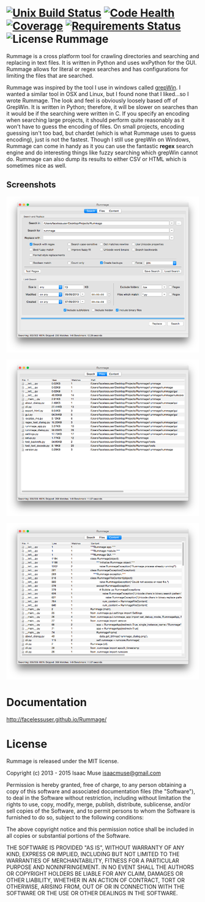 [![Unix Build Status][travis-image]][travis-link]
[![Code Health][landscape-image]][landscape-link]
[![Coverage][codecov-image]][codecov-link]
[![Requirements Status][requires-image]][requires-link]
![License][license-image]
Rummage
=======

Rummage is a cross platform tool for crawling directories and searching and replacing in text files.  It is written in Python and uses wxPython for the GUI.  Rummage allows for literal or regex searches and has configurations for limiting the files that are searched.

Rummage was inspired by the tool I use in windows called [grepWin](http://stefanstools.sourceforge.net/grepWin.html).  I wanted a similar tool in OSX and Linux, but I found none that I liked...so I wrote Rummage.  The look and feel is obviously loosely based off of GrepWin.  It is written in Python; therefore, it will be slower on searches than it would be if the searching were written in C.  If you specify an encoding when searching large projects, it should perform quite reasonably as it won't have to guess the encoding of files. On small projects, encoding guessing isn't too bad, but chardet (which is what Rummage uses to guess encoding), just is not the fastest. Though I still use grepWin on Windows, Rummage can come in handy as it you can use the fantastic **regex** search engine and do interesting things like fuzzy searching which grepWin cannot do.  Rummage can also dump its results to either CSV or HTML which is sometimes nice as well.

## Screenshots

![Rummage Search](./docs/images/search_tab.png)

![Rummage Files](./docs/images/files_tab.png)

![Rummage Content](./docs/images/content_tab.png)

# Documentation
http://facelessuser.github.io/Rummage/

License
=======

Rummage is released under the MIT license.

Copyright (c) 2013 - 2015 Isaac Muse <isaacmuse@gmail.com>

Permission is hereby granted, free of charge, to any person obtaining a copy of this software and associated documentation files (the "Software"), to deal in the Software without restriction, including without limitation the rights to use, copy, modify, merge, publish, distribute, sublicense, and/or sell copies of the Software, and to permit persons to whom the Software is furnished to do so, subject to the following conditions:

The above copyright notice and this permission notice shall be included in all copies or substantial portions of the Software.

THE SOFTWARE IS PROVIDED "AS IS", WITHOUT WARRANTY OF ANY KIND, EXPRESS OR IMPLIED, INCLUDING BUT NOT LIMITED TO THE WARRANTIES OF MERCHANTABILITY, FITNESS FOR A PARTICULAR PURPOSE AND NONINFRINGEMENT. IN NO EVENT SHALL THE AUTHORS OR COPYRIGHT HOLDERS BE LIABLE FOR ANY CLAIM, DAMAGES OR OTHER LIABILITY, WHETHER IN AN ACTION OF CONTRACT, TORT OR OTHERWISE, ARISING FROM, OUT OF OR IN CONNECTION WITH THE SOFTWARE OR THE USE OR OTHER DEALINGS IN THE SOFTWARE.

[travis-image]: https://img.shields.io/travis/facelessuser/Rummage/master.svg?label=Unix%20Build
[travis-link]: https://travis-ci.org/facelessuser/Rummage
[license-image]: https://img.shields.io/badge/license-MIT-blue.svg
[landscape-image]: https://landscape.io/github/facelessuser/Rummage/master/landscape.svg?style=flat
[landscape-link]: https://landscape.io/github/facelessuser/Rummage/master
[codecov-image]: https://img.shields.io/codecov/c/github/facelessuser/Rummage/master.svg
[codecov-link]: http://codecov.io/github/facelessuser/Rummage?branch=master
[requires-image]: https://img.shields.io/requires/github/facelessuser/Rummage/master.svg
[requires-link]: https://requires.io/github/facelessuser/Rummage/requirements/?branch=master
